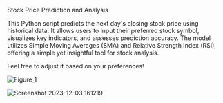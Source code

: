 
Stock Price Prediction and Analysis

This Python script predicts the next day's closing stock price using historical data. It allows users to input their preferred stock 
symbol, visualizes key indicators, and assesses prediction accuracy. The model utilizes Simple Moving Averages (SMA) and Relative 
Strength Index (RSI), offering a simple yet insightful tool for stock analysis.

Feel free to adjust it based on your preferences!

![Figure_1](https://github.com/MoustAhmed/PythonStockPrediction/assets/121663630/c83f5057-f806-42f3-8bd7-1837561956f9)

![Screenshot 2023-12-03 161219](https://github.com/MoustAhmed/PythonStockPrediction/assets/121663630/4d344843-d7fe-4fee-a9aa-9e4100145f24)
